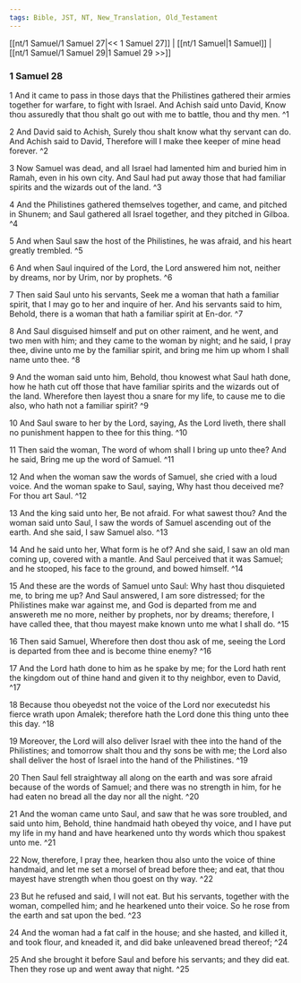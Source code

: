 ```yaml
---
tags: Bible, JST, NT, New_Translation, Old_Testament
---
```


[[nt/1 Samuel/1 Samuel 27|<< 1 Samuel 27]] | [[nt/1 Samuel|1 Samuel]] | [[nt/1 Samuel/1 Samuel 29|1 Samuel 29 >>]]

### 1 Samuel 28

1 And it came to pass in those days that the Philistines gathered their armies together for warfare, to fight with Israel. And Achish said unto David, Know thou assuredly that thou shalt go out with me to battle, thou and thy men.  ^1

2 And David said to Achish, Surely thou shalt know what thy servant can do. And Achish said to David, Therefore will I make thee keeper of mine head forever.  ^2

3 Now Samuel was dead, and all Israel had lamented him and buried him in Ramah, even in his own city. And Saul had put away those that had familiar spirits and the wizards out of the land.  ^3

4 And the Philistines gathered themselves together, and came, and pitched in Shunem; and Saul gathered all Israel together, and they pitched in Gilboa.  ^4

5 And when Saul saw the host of the Philistines, he was afraid, and his heart greatly trembled.  ^5

6 And when Saul inquired of the Lord, the Lord answered him not, neither by dreams, nor by Urim, nor by prophets.  ^6

7 Then said Saul unto his servants, Seek me a woman that hath a familiar spirit, that I may go to her and inquire of her. And his servants said to him, Behold, there is a woman that hath a familiar spirit at En-dor.  ^7

8 And Saul disguised himself and put on other raiment, and he went, and two men with him; and they came to the woman by night; and he said, I pray thee, divine unto me by the familiar spirit, and bring me him up whom I shall name unto thee.  ^8

9 And the woman said unto him, Behold, thou knowest what Saul hath done, how he hath cut off those that have familiar spirits and the wizards out of the land. Wherefore then layest thou a snare for my life, to cause me to die also, who hath not a familiar spirit?  ^9

10 And Saul sware to her by the Lord, saying, As the Lord liveth, there shall no punishment happen to thee for this thing.  ^10

11 Then said the woman, The word of whom shall I bring up unto thee? And he said, Bring me up the word of Samuel.  ^11

12 And when the woman saw the words of Samuel, she cried with a loud voice. And the woman spake to Saul, saying, Why hast thou deceived me? For thou art Saul.  ^12

13 And the king said unto her, Be not afraid. For what sawest thou? And the woman said unto Saul, I saw the words of Samuel ascending out of the earth. And she said, I saw Samuel also.  ^13

14 And he said unto her, What form is he of? And she said, I saw an old man coming up, covered with a mantle. And Saul perceived that it was Samuel; and he stooped, his face to the ground, and bowed himself.  ^14

15 And these are the words of Samuel unto Saul: Why hast thou disquieted me, to bring me up? And Saul answered, I am sore distressed; for the Philistines make war against me, and God is departed from me and answereth me no more, neither by prophets, nor by dreams; therefore, I have called thee, that thou mayest make known unto me what I shall do.  ^15

16 Then said Samuel, Wherefore then dost thou ask of me, seeing the Lord is departed from thee and is become thine enemy?  ^16

17 And the Lord hath done to him as he spake by me; for the Lord hath rent the kingdom out of thine hand and given it to thy neighbor, even to David,  ^17

18 Because thou obeyedst not the voice of the Lord nor executedst his fierce wrath upon Amalek; therefore hath the Lord done this thing unto thee this day.  ^18

19 Moreover, the Lord will also deliver Israel with thee into the hand of the Philistines; and tomorrow shalt thou and thy sons be with me; the Lord also shall deliver the host of Israel into the hand of the Philistines.  ^19

20 Then Saul fell straightway all along on the earth and was sore afraid because of the words of Samuel; and there was no strength in him, for he had eaten no bread all the day nor all the night.  ^20

21 And the woman came unto Saul, and saw that he was sore troubled, and said unto him, Behold, thine handmaid hath obeyed thy voice, and I have put my life in my hand and have hearkened unto thy words which thou spakest unto me.  ^21

22 Now, therefore, I pray thee, hearken thou also unto the voice of thine handmaid, and let me set a morsel of bread before thee; and eat, that thou mayest have strength when thou goest on thy way.  ^22

23 But he refused and said, I will not eat. But his servants, together with the woman, compelled him; and he hearkened unto their voice. So he rose from the earth and sat upon the bed.  ^23

24 And the woman had a fat calf in the house; and she hasted, and killed it, and took flour, and kneaded it, and did bake unleavened bread thereof;  ^24

25 And she brought it before Saul and before his servants; and they did eat. Then they rose up and went away that night.  ^25

 
